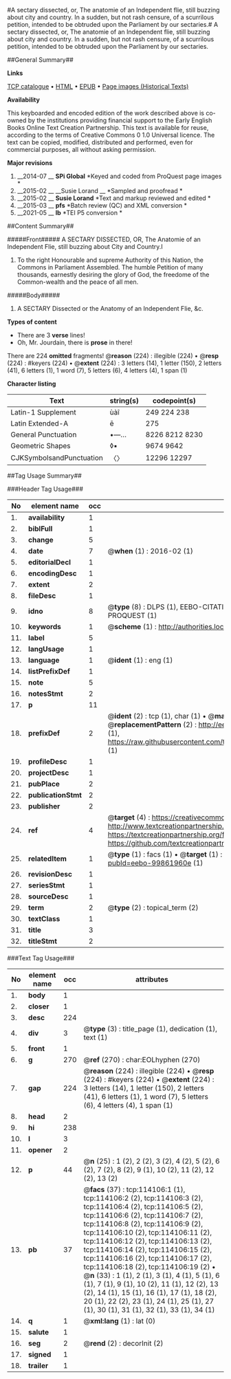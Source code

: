 #A sectary dissected, or, The anatomie of an Independent flie, still buzzing about city and country. In a sudden, but not rash censure, of a scurrilous petition, intended to be obtruded upon the Parliament by our sectaries.#
A sectary dissected, or, The anatomie of an Independent flie, still buzzing about city and country. In a sudden, but not rash censure, of a scurrilous petition, intended to be obtruded upon the Parliament by our sectaries.

##General Summary##

**Links**

[TCP catalogue](http://www.ota.ox.ac.uk/tcp/)  • 
[HTML](http://tei.it.ox.ac.uk/tcp/Texts-HTML/free/A92/A92841.html)  • 
[EPUB](http://tei.it.ox.ac.uk/tcp/Texts-EPUB/free/A92/A92841.epub) • 
[Page images (Historical Texts)](https://historicaltexts.jisc.ac.uk/eebo-99861960e)

**Availability**

This keyboarded and encoded edition of the work described above is co-owned by the
    institutions providing financial support to the Early English Books Online Text Creation
    Partnership. This text is available for reuse, according to the terms of  Creative Commons 0 1.0 Universal
    licence. The text can be copied, modified, distributed and performed, even for commercial
    purposes, all without asking permission.

**Major revisions**

1. __2014-07 __ __SPi Global__ *Keyed and coded from ProQuest page images *
1. __2015-02 __ __Susie Lorand __ *Sampled and proofread *
1. __2015-02 __ __Susie Lorand__ *Text and markup reviewed and edited *
1. __2015-03 __ __pfs__ *Batch review (QC) and XML conversion *
1. __2021-05 __ __lb__ *TEI P5 conversion *

##Content Summary##

#####Front#####
A SECTARY DISSECTED, OR, The Anatomie of an Independent Flie, still buzzing about City and Country.I
1. To the right Honourable and supreme Authority of this Nation, the Commons in Parliament Assembled. The humble Petition of many thousands, earnestly desiring the glory of God, the freedome of the Common-wealth and the peace of all men.

#####Body#####

1. A SECTARY Dissected or the Anatomy of an Independent Flie, &c.

**Types of content**

  * There are 3 **verse** lines!
  * Oh, Mr. Jourdain, there is **prose** in there!

There are 224 **omitted** fragments! 
 @__reason__ (224) : illegible (224)  •  @__resp__ (224) : #keyers (224)  •  @__extent__ (224) : 3 letters (14), 1 letter (150), 2 letters (41), 6 letters (1), 1 word (7), 5 letters (6), 4 letters (4), 1 span (1)

**Character listing**


|Text|string(s)|codepoint(s)|
|---|---|---|
|Latin-1 Supplement|ùàî|249 224 238|
|Latin Extended-A|ē|275|
|General Punctuation|•—…|8226 8212 8230|
|Geometric Shapes|◊▪|9674 9642|
|CJKSymbolsandPunctuation|〈〉|12296 12297|

##Tag Usage Summary##

###Header Tag Usage###

|No|element name|occ|attributes|
|---|---|---|---|
|1.|__availability__|1||
|2.|__biblFull__|1||
|3.|__change__|5||
|4.|__date__|7| @__when__ (1) : 2016-02 (1)|
|5.|__editorialDecl__|1||
|6.|__encodingDesc__|1||
|7.|__extent__|2||
|8.|__fileDesc__|1||
|9.|__idno__|8| @__type__ (8) : DLPS (1), EEBO-CITATION (1), VID (1), EEBO-PROQUEST (1), STC (3), PROQUEST (1)|
|10.|__keywords__|1| @__scheme__ (1) : http://authorities.loc.gov/ (1)|
|11.|__label__|5||
|12.|__langUsage__|1||
|13.|__language__|1| @__ident__ (1) : eng (1)|
|14.|__listPrefixDef__|1||
|15.|__note__|5||
|16.|__notesStmt__|2||
|17.|__p__|11||
|18.|__prefixDef__|2| @__ident__ (2) : tcp (1), char (1)  •  @__matchPattern__ (2) : ([0-9\-]+):([0-9IVX]+) (1), (.+) (1)  •  @__replacementPattern__ (2) : http://eebo.chadwyck.com/downloadtiff?vid=$1&page=$2 (1), https://raw.githubusercontent.com/textcreationpartnership/Texts/master/tcpchars.xml#$1 (1)|
|19.|__profileDesc__|1||
|20.|__projectDesc__|1||
|21.|__pubPlace__|2||
|22.|__publicationStmt__|2||
|23.|__publisher__|2||
|24.|__ref__|4| @__target__ (4) : https://creativecommons.org/publicdomain/zero/1.0/ (1), http://www.textcreationpartnership.org/docs/. (1), https://textcreationpartnership.org/faq/#faq05 (1), https://github.com/textcreationpartnership (1)|
|25.|__relatedItem__|1| @__type__ (1) : facs (1)  •  @__target__ (1) : https://data.historicaltexts.jisc.ac.uk/view?pubId=eebo-99861960e (1)|
|26.|__revisionDesc__|1||
|27.|__seriesStmt__|1||
|28.|__sourceDesc__|1||
|29.|__term__|2| @__type__ (2) : topical_term (2)|
|30.|__textClass__|1||
|31.|__title__|3||
|32.|__titleStmt__|2||


###Text Tag Usage###

|No|element name|occ|attributes|
|---|---|---|---|
|1.|__body__|1||
|2.|__closer__|1||
|3.|__desc__|224||
|4.|__div__|3| @__type__ (3) : title_page (1), dedication (1), text (1)|
|5.|__front__|1||
|6.|__g__|270| @__ref__ (270) : char:EOLhyphen (270)|
|7.|__gap__|224| @__reason__ (224) : illegible (224)  •  @__resp__ (224) : #keyers (224)  •  @__extent__ (224) : 3 letters (14), 1 letter (150), 2 letters (41), 6 letters (1), 1 word (7), 5 letters (6), 4 letters (4), 1 span (1)|
|8.|__head__|2||
|9.|__hi__|238||
|10.|__l__|3||
|11.|__opener__|2||
|12.|__p__|44| @__n__ (25) : 1 (2), 2 (2), 3 (2), 4 (2), 5 (2), 6 (2), 7 (2), 8 (2), 9 (1), 10 (2), 11 (2), 12 (2), 13 (2)|
|13.|__pb__|37| @__facs__ (37) : tcp:114106:1 (1), tcp:114106:2 (2), tcp:114106:3 (2), tcp:114106:4 (2), tcp:114106:5 (2), tcp:114106:6 (2), tcp:114106:7 (2), tcp:114106:8 (2), tcp:114106:9 (2), tcp:114106:10 (2), tcp:114106:11 (2), tcp:114106:12 (2), tcp:114106:13 (2), tcp:114106:14 (2), tcp:114106:15 (2), tcp:114106:16 (2), tcp:114106:17 (2), tcp:114106:18 (2), tcp:114106:19 (2)  •  @__n__ (33) : 1 (1), 2 (1), 3 (1), 4 (1), 5 (1), 6 (1), 7 (1), 9 (1), 10 (2), 11 (1), 12 (2), 13 (2), 14 (1), 15 (1), 16 (1), 17 (1), 18 (2), 20 (1), 22 (2), 23 (1), 24 (1), 25 (1), 27 (1), 30 (1), 31 (1), 32 (1), 33 (1), 34 (1)|
|14.|__q__|1| @__xml:lang__ (1) : lat (0)|
|15.|__salute__|1||
|16.|__seg__|2| @__rend__ (2) : decorInit (2)|
|17.|__signed__|1||
|18.|__trailer__|1||
